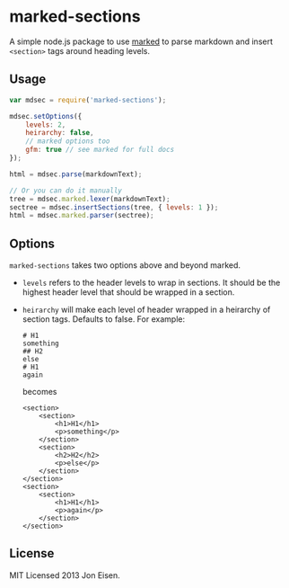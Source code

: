# marked-sections

A simple node.js package to use [marked](https://github.com/chjj/marked) to parse markdown and insert `<section>` tags around heading levels.

## Usage

```javascript
var mdsec = require('marked-sections');

mdsec.setOptions({
	levels: 2,
	heirarchy: false,
	// marked options too
	gfm: true // see marked for full docs
});

html = mdsec.parse(markdownText);

// Or you can do it manually
tree = mdsec.marked.lexer(markdownText);
sectree = mdsec.insertSections(tree, { levels: 1 });
html = mdsec.marked.parser(sectree);
```

## Options

`marked-sections` takes two options above and beyond marked.

- `levels` refers to the header levels to wrap in sections. It should be the highest header level that should be wrapped in a section.
- `heirarchy` will make each level of header wrapped in a heirarchy of section tags. Defaults to false. For example:

	```
	# H1
	something
	## H2
	else
	# H1
	again
	```

	becomes

	```
	<section>
		<section>
			<h1>H1</h1>
			<p>something</p>
		</section>
		<section>
			<h2>H2</h2>
			<p>else</p>
		</section>
	</section>
	<section>
		<section>
			<h1>H1</h1>
			<p>again</p>
		</section>
	</section>
	```

## License

MIT Licensed 2013 Jon Eisen.